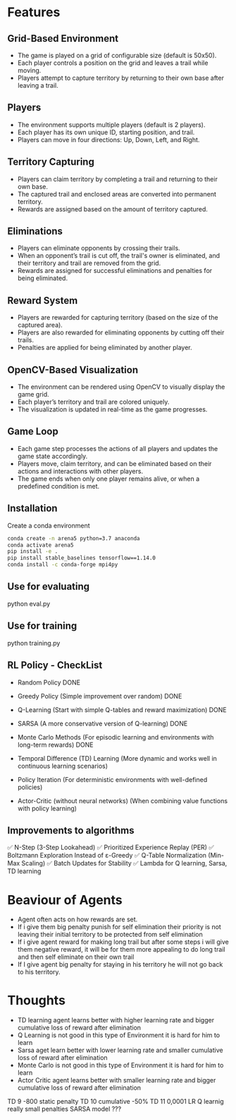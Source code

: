# Features

## Grid-Based Environment
- The game is played on a grid of configurable size (default is 50x50).
- Each player controls a position on the grid and leaves a trail while moving.
- Players attempt to capture territory by returning to their own base after leaving a trail.

## Players
- The environment supports multiple players (default is 2 players).
- Each player has its own unique ID, starting position, and trail.
- Players can move in four directions: Up, Down, Left, and Right.

## Territory Capturing
- Players can claim territory by completing a trail and returning to their own base.
- The captured trail and enclosed areas are converted into permanent territory.
- Rewards are assigned based on the amount of territory captured.

## Eliminations
- Players can eliminate opponents by crossing their trails.
- When an opponent’s trail is cut off, the trail's owner is eliminated, and their territory and trail are removed from the grid.
- Rewards are assigned for successful eliminations and penalties for being eliminated.

## Reward System
- Players are rewarded for capturing territory (based on the size of the captured area).
- Players are also rewarded for eliminating opponents by cutting off their trails.
- Penalties are applied for being eliminated by another player.

## OpenCV-Based Visualization
- The environment can be rendered using OpenCV to visually display the game grid.
- Each player’s territory and trail are colored uniquely.
- The visualization is updated in real-time as the game progresses.

## Game Loop
- Each game step processes the actions of all players and updates the game state accordingly.
- Players move, claim territory, and can be eliminated based on their actions and interactions with other players.
- The game ends when only one player remains alive, or when a predefined condition is met.

## Installation

Create a conda environment

```` sh
conda create -n arena5 python=3.7 anaconda
conda activate arena5
pip install -e .
pip install stable_baselines tensorflow==1.14.0
conda install -c conda-forge mpi4py
````

## Use for evaluating

python eval.py

## Use for training

python training.py

## RL Policy - CheckList

- Random Policy DONE
- Greedy Policy (Simple improvement over random) DONE
- Q-Learning (Start with simple Q-tables and reward maximization) DONE
- SARSA (A more conservative version of Q-learning) DONE
- Monte Carlo Methods (For episodic learning and environments with long-term rewards) DONE
- Temporal Difference (TD) Learning (More dynamic and works well in continuous learning scenarios)

- Policy Iteration (For deterministic environments with well-defined policies)
- Actor-Critic (without neural networks) (When combining value functions with policy learning)



## Improvements to algorithms
✅ N-Step (3-Step Lookahead)
✅ Prioritized Experience Replay (PER)
✅ Boltzmann Exploration Instead of ε-Greedy
✅ Q-Table Normalization (Min-Max Scaling)
✅ Batch Updates for Stability
✅ Lambda for Q learning, Sarsa, TD learning



# Beaviour of Agents

- Agent often acts on how rewards are set. 
- If i give them big penalty punish for self elimination their priority is not leaving their initial territory to be protected from self elimination
- If i give agent reward for making long trail but after some steps i will give them negative reward, it will be for them more appealing to do long trail and then self eliminate on their own trail
- If I give agent big penalty for staying in his territory he will not go back to his territory. 

# Thoughts

- TD learning agent learns better with higher learning rate and bigger cumulative loss of reward after elimination
- Q Learning is not good in this type of Environment it is hard for him to learn
- Sarsa aget learn better with lower learning rate and smaller cumulative loss of reward after elimination
- Monte Carlo is not good in this type of Environment it is hard for him to learn
- Actor Critic agent learns better with smaller learning rate and bigger cumulative loss of reward after elimination


TD 9 -800 static penalty
TD 10 cumulative -50%
TD 11 0,0001 LR
Q learnig really small penalties
SARSA model ???